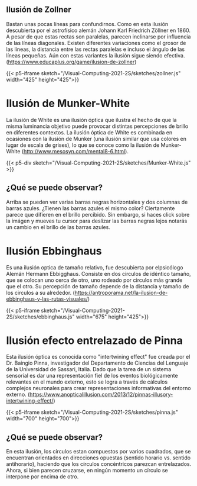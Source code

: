## Ilusión de Zollner
Bastan unas pocas líneas para confundirnos. Como en esta ilusión descubierta por el astrofísico alemán Johann Karl Friedrich Zöllner en 1860. A pesar de que estas rectas son paralelas, parecen inclinarse por influencia de las líneas diagonales. Existen diferentes variaciones como el grosor de las líneas, la distancia entre las rectas paralelas e incluso el ángulo de las líneas pequeñas. Aún con estas variantes la ilusión sigue siendo efectiva. (https://www.educaplus.org/game/ilusion-de-zollner)

{{< p5-iframe sketch="/Visual-Computing-2021-2S/sketches/zollner.js" width="425" height="425">}}

# Ilusión de Munker-White
La ilusión de White es una ilusión óptica que ilustra el hecho de que la misma luminancia objetivo puede provocar distintas percepciones de brillo en diferentes contextos. La ilusión óptica de White es combinada en ocasiones con la ilusión de Munker (una ilusión similar que usa colores en lugar de escala de grises), lo que se conoce como la ilusión de Munker-White (http://www.mesosyn.com/mental8-6.html).

{{< p5-div sketch="/Visual-Computing-2021-2S/sketches/Munker-White.js" >}}

## ¿Qué se puede observar?

Arriba se pueden ver varias barras negras horizontales y dos columnas de barras azules. ¿Tienen las barras azules el mismo color? Ciertamente parece que difieren en el brillo percibido. Sin embargo, si haces click sobre la imágen y mueves tu cursor para deslizar las barras negras lejos notarás un cambio en el brillo de las barras azules.

# Ilusión Ebbinghaus
Es una ilusión optica de tamaño relativo, fue descubierta por elpsicólogo Alemán Hermann Ebbigghaus. 
Consiste en dos circulos de idéntico tamaño, que se colocan uno cerca de otro, uno rodeado por circulos más grande que el otro.
Su percepción de tamaño depende de la distancia y tamaño de los circulos a su alrededor.
(https://antroporama.net/la-ilusion-de-ebbinghaus-y-las-rutas-visuales/)

{{< p5-iframe sketch="/Visual-Computing-2021-2S/sketches/ebbinghaus.js" width="675" height="425">}}

# Ilusión efecto entrelazado de Pinna
Esta ilusión óptica es conocida como "intertwining effect" fue creada por el Dr. Baingio Pinna, investigador del Departamento de Ciencias del Lenguaje de la Universidad de Sassari, Italia. Dado que la tarea de un sistema sensorial es dar una representación fiel de los eventos biológicamente relevantes en el mundo externo, esto se logra a través de cálculos complejos neuronales para crear representaciones informativas del entorno externo.
(https://www.anopticalillusion.com/2013/12/pinnas-illusory-intertwining-effect/)

{{< p5-iframe sketch="/Visual-Computing-2021-2S/sketches/pinna.js" width="700" height="700">}}

## ¿Qué se puede observar?

En esta ilusión, los círculos estan compuestos por varios cuadrados, que se encuentran orientados en direcciones opuestas (sentido horario vs. sentido antihorario), haciendo que los círculos concéntricos parezcan entrelazados. Ahora, si bien parecen cruzarse, en ningún momento un círculo se interpone por encima de otro.
